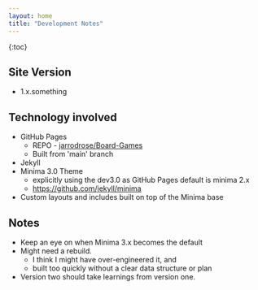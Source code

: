 ```yaml
---
layout: home
title: "Development Notes"
---
```


{:toc}

## Site Version
- 1.x.something

## Technology involved
- GitHub Pages
	- REPO - [jarrodrose/Board-Games](https://github.com/jarrodrose/Board-Games)
	- Built from 'main' branch
- Jekyll
- Minima 3.0 Theme
	- explicitly using the dev3.0 as GitHub Pages default is minima 2.x
	- <https://github.com/jekyll/minima>
- Custom layouts and includes built on top of the Minima base

## Notes
- Keep an eye on when Minima 3.x becomes the default
- Might need a rebuild.
	- I think I might have over-engineered it, and
	- built too quickly without a clear data structure or plan
- Version two should take learnings from version one.